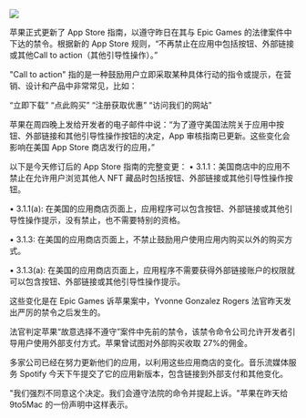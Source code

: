 ![](https://pic.imgdd.cc/item/6814b4b53c3a6234d311970b.jpg)

苹果正式更新了 App Store 指南，以遵守昨日在其与 Epic Games 的法律案件中下达的禁令。根据新的 App Store 规则，“不再禁止在应用中包括按钮、外部链接或其他Call to action（其他引导性操作）。”

"Call to action" 指的是一种鼓励用户立即采取某种具体行动的指令或提示，在营销、设计和产品中非常常见，比如：

“立即下载”
“点此购买”
“注册获取优惠”
“访问我们的网站”

苹果在周四晚上发给开发者的电子邮件中说：“为了遵守美国法院关于应用中按钮、外部链接和其他引导性操作按钮的决定，App 审核指南已更新。这些变化会影响在美国 App Store 商店发行的应用，”

以下是今天修订后的 App Store 指南的完整变更：
 • 3.1.1：美国商店中的应用不禁止在允许用户浏览其他人 NFT 藏品时包括按钮、外部链接或其他引导性操作按钮。

 • 3.1.1(a): 在美国的应用商店页面上，应用程序可以包含按钮、外部链接或其他引导性操作提示，没有禁止，也不需要特别的资格。

 • 3.1.3: 在美国的应用商店页面上，不禁止鼓励用户使用应用内购买以外的购买方式。

 • 3.1.3(a): 在美国的应用商店页面上，应用程序不需要获得外部链接账户的权限就可以包含按钮、外部链接或其他引导性操作提示。

这些变化是在 Epic Games 诉苹果案中，Yvonne Gonzalez Rogers 法官昨天发出严厉的禁令之后发生的。

法官判定苹果“故意选择不遵守”案件中先前的禁令，该禁令命令公司允许开发者引导用户使用外部支付方式。苹果曾试图对外部购买收取 27%的佣金。

多家公司已经在努力更新他们的应用，以利用这些应用商店的变化。音乐流媒体服务 Spotify 今天下午提交了它的应用新版本，包含链接到外部支付和其他变化。

"我们强烈不同意这个决定。我们会遵守法院的命令并提起上诉。"苹果在昨天给 9to5Mac 的一份声明中这样表示。

